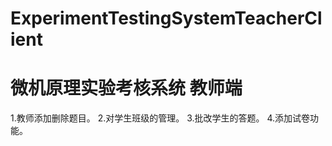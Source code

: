 # ExperimentTestingSystemTeacherClient
微机原理实验考核系统 教师端
=====
1.教师添加删除题目。
2.对学生班级的管理。
3.批改学生的答题。
4.添加试卷功能。
